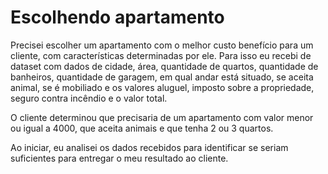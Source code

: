 # Escolhendo apartamento

Precisei escolher um apartamento com o melhor custo benefício para um cliente, com características determinadas por ele. 
Para isso eu recebi de dataset com dados de cidade, área, quantidade de quartos, quantidade de banheiros, quantidade de garagem, em qual andar está situado, se aceita animal, se é mobiliado e os valores aluguel, imposto sobre a propriedade, seguro contra incêndio e o valor total. 

O cliente determinou que precisaria de um apartamento com valor menor ou igual a 4000, que aceita animais e que tenha 2 ou 3 quartos. 

Ao iniciar, eu analisei os dados recebidos para identificar se seriam suficientes para entregar o meu resultado ao cliente. 

